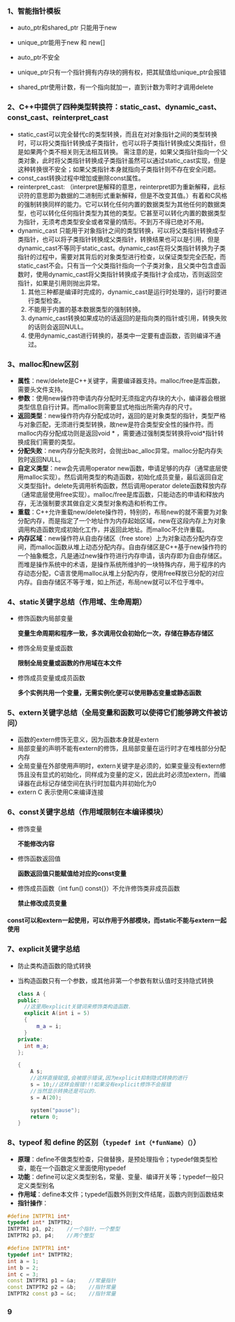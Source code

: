 ### 1、智能指针模板

* auto_ptr和shared_ptr 只能用于new

* unique_ptr能用于new 和 new[]

* auto_ptr不安全

* unique_ptr只有一个指针拥有内存块的拥有权，把其赋值给unique_ptr会报错

* shared_ptr使用计数，有一个指向就加一，直到计数为零时才调用delete

#### 

### 2、C++中提供了四种类型转换符：static_cast、dynamic_cast、const_cast、reinterpret_cast

* static_cast可以完全替代c的类型转换，而且在对对象指针之间的类型转换时，可以将父类指针转换成子类指针，也可以将子类指针转换成父类指针，但是如果两个类不相关则无法相互转换。 需注意的是，如果父类指针指向一个父类对象，此时将父类指针转换成子类指针虽然可以通过static_cast实现，但是这种转换很不安全；如果父类指针本身就指向子类指针则不存在安全问题。
* const_cast转换过程中增加或删除const属性。
* reinterpret_cast: （interpret是解释的意思，reinterpret即为重新解释，此标识符的意思即为数据的二进制形式重新解释，但是不改变其值。）有着和C风格的强制转换同样的能力。它可以转化任何内置的数据类型为其他任何的数据类型，也可以转化任何指针类型为其他的类型。它甚至可以转化内置的数据类型为指针，无须考虑类型安全或者常量的情形。不到万不得已绝对不用。
* dynamic_cast 只能用于对象指针之间的类型转换，可以将父类指针转换成子类指针，也可以将子类指针转换成父类指针，转换结果也可以是引用，但是dynamic_cast不等同于static_cast。dynamic_cast在将父类指针转换为子类指针的过程中，需要对其背后的对象类型进行检查，以保证类型完全匹配，而static_cast不会。只有当一个父类指针指向一个子类对象，且父类中包含虚函数时，使用dynamic_cast将父类指针转换成子类指针才会成功，否则返回空指针，如果是引用则抛出异常。
  1. 其他三种都是编译时完成的，dynamic_cast是运行时处理的，运行时要进行类型检查。
  2. 不能用于内置的基本数据类型的强制转换。
  3. dynamic_cast转换如果成功的话返回的是指向类的指针或引用，转换失败的话则会返回NULL。
  4. 使用dynamic_cast进行转换的，基类中一定要有虚函数，否则编译不通过。

#### 

### 3、malloc和new区别

* __属性__：new/delete是C++关键字，需要编译器支持。malloc/free是库函数，需要头文件支持。
* __参数__：使用new操作符申请内存分配时无须指定内存块的大小，编译器会根据类型信息自行计算。而malloc则需要显式地指出所需内存的尺寸。
* __返回类型__：new操作符内存分配成功时，返回的是对象类型的指针，类型严格与对象匹配，无须进行类型转换，故new是符合类型安全性的操作符。而malloc内存分配成功则是返回void \* ，需要通过强制类型转换将void\*指针转换成我们需要的类型。
* __分配失败__：new内存分配失败时，会抛出bac_alloc异常。malloc分配内存失败时返回NULL。
* __自定义类型__：new会先调用operator new函数，申请足够的内存（通常底层使用malloc实现）。然后调用类型的构造函数，初始化成员变量，最后返回自定义类型指针。delete先调用析构函数，然后调用operator delete函数释放内存（通常底层使用free实现）。malloc/free是库函数，只能动态的申请和释放内存，无法强制要求其做自定义类型对象构造和析构工作。
* __重载__：C++允许重载new/delete操作符，特别的，布局new的就不需要为对象分配内存，而是指定了一个地址作为内存起始区域，new在这段内存上为对象调用构造函数完成初始化工作，并返回此地址。而malloc不允许重载。
* __内存区域__：new操作符从自由存储区（free store）上为对象动态分配内存空间，而malloc函数从堆上动态分配内存。自由存储区是C++基于new操作符的一个抽象概念，凡是通过new操作符进行内存申请，该内存即为自由存储区。而堆是操作系统中的术语，是操作系统所维护的一块特殊内存，用于程序的内存动态分配，C语言使用malloc从堆上分配内存，使用free释放已分配的对应内存。自由存储区不等于堆，如上所述，布局new就可以不位于堆中。  

#### 

### 4、static关键字总结（作用域、生命周期）

* 修饰函数内局部变量
  
    __变量生命周期和程序一致，多次调用仅会初始化一次，存储在静态存储区__

* 修饰全局变量或函数
  
    __限制全局变量或函数的作用域在本文件__

* 修饰成员变量或成员函数
  
    __多个实例共用一个变量，无需实例化便可以使用静态变量或静态函数__

#### 

### 5、extern关键字总结（全局变量和函数可以使得它们能够跨文件被访问）

* 函数的extern修饰无意义，因为函数本身就是extern
* 局部变量的声明不能有extern的修饰，且局部变量在运行时才在堆栈部分分配内存
* 全局变量在外部使用声明时，extern关键字是必须的，如果变量没有extern修饰且没有显式的初始化，同样成为变量的定义，因此此时必须加extern，而编译器在此标记存储空间在执行时加载内并初始化为0
* extern C 表示使用C来编译连接

#### 

### 6、const关键字总结（作用域限制在本编译模块）

* 修饰变量 
  
    __不能修改内容__

* 修饰函数返回值
  
    __函数返回值只能赋值给对应的const变量__

* 修饰成员函数（int fun() const{}）不允许修饰类非成员函数
  
    __禁止修改成员变量__

#### const可以和extern一起使用，可以作用于外部模块，而static不能与extern一起使用

#### 

### 7、explicit关键字总结

* 防止类构造函数的隐式转换

* 当构造函数只有一个参数，或其他非第一个参数有默认值时支持隐式转换
  
  ```cpp
  class A {
  public:
    //这里用explicit关键词来修饰类构造函数.
    explicit A(int i = 5)
    {
        m_a = i;
    }
  private:
    int m_a;
  };
  ```
  
  ```cpp
  {
      A s;
      //这样直接赋值,会被提示错误,因为explicit抑制隐式转换的进行
      s = 10;//这样会报错!!!如果没有explicit修饰不会报错
      //当然显示转换还是可以的.
      s = A(20);
  
      system("pause");
      return 0;
  }
  ```

#### 

### 8、typeof 和 define 的区别（```typedef int（*funName）（）```）

* __原理__：define不做类型检查，只做替换，是预处理指令；typedef做类型检查，能在一个函数定义里面使用typedef
* __功能__：define可以定义类型别名，常量、变量、编译开关等；typedef一般只定义类型别名
* __作用域__：define本文件；typedef函数外则到文件结尾，函数内则到函数结束
* __指针操作__：

```cpp
#define INTPTR1 int*
typedef int* INTPTR2;
INTPTR1 p1, p2;    //一个指针，一个整型
INTPTR2 p3, p4;    //两个整型
```

```cpp
#define INTPTR1 int*
typedef int* INTPTR2;
int a = 1;
int b = 2;
int c = 3;
const INTPTR1 p1 = &a;    //常量指针
const INTPTR2 p2 = &b;    //指针常量
INTPTR2 const p3 = &c;    //指针常量
```

#### 

### 9
